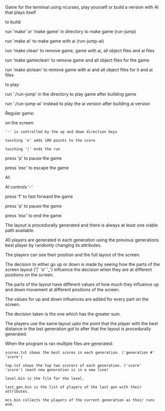 Game for the terminal using ncurses, play yourself or build a version with AI that plays itself

to build:

run 'make' or 'make game' in directory to make game (run-jump)

run 'make ai' to make game with ai (run-jump-ai)

run 'make clean' to remove game, game with ai, all object files and ai files

run 'make gameclean' to remove game and all object files for the game

run 'make aiclean' to remove game with ai and all object files for it and ai files

to play:

run './run-jump' in the directory to play game after building game

run './run-jump-ai' instead to play the ai version after building ai version

Regular game:

  on the screen:

    '-' is controlled by the up and down direction keys

    touching 'o' adds 100 points to the score

    touching '|' ends the run


press 'p' to pause the game

press 'esc' to escape the game    


AI:

  AI controls '-'

  press 'f' to fast forward the game

  press 'p' to pause the game

  press 'esc' to end the game    

  The layout is procedurally generated and there is always at least one viable path available.

  40 players are generated in each generation using the previous generations best player by randomly changing its attributes.

  The players can see their position and the full layout of the screen.

  The decision to either go up or down is made by seeing how the parts of the screen layout ('|' 'o' '_') influence the decision when they are at different positions on the screen.

  The parts of the layout have different values of how much they influence up and down movement at different positions of the screen.

  The values for up and down influences are added for every part on the screen.

  The decision taken is the one which has the greater sum.

  The players use the same layout upto the point that the player with the best distance in the last generation got to after that the layout is procedurally generated.

  When the program is ran multiple files are generated:

    scores.txt shows the best scores in each generation. ('generation #' 'score')

    top.txt shows the top two scorers of each generation. ('score' 'score') (each new generation is in a new line)

    level.bin is the file for the level.

    last_gen.bin is the list of players of the last gen with their attributes.

    mcs.bin collects the players of the current generation as their runs end.

